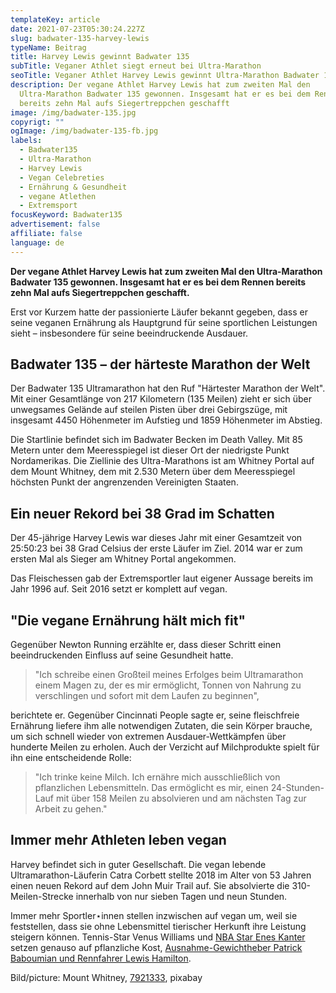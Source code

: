 ```yaml
---
templateKey: article
date: 2021-07-23T05:30:24.227Z
slug: badwater-135-harvey-lewis
typeName: Beitrag
title: Harvey Lewis gewinnt Badwater 135
subTitle: Veganer Athlet siegt erneut bei Ultra-Marathon
seoTitle: Veganer Athlet Harvey Lewis gewinnt Ultra-Marathon Badwater 135
description: Der vegane Athlet Harvey Lewis hat zum zweiten Mal den
  Ultra-Marathon Badwater 135 gewonnen. Insgesamt hat er es bei dem Rennen
  bereits zehn Mal aufs Siegertreppchen geschafft
image: /img/badwater-135.jpg
copyrigt: ""
ogImage: /img/badwater-135-fb.jpg
labels:
  - Badwater135
  - Ultra-Marathon
  - Harvey Lewis
  - Vegan Celebreties
  - Ernährung & Gesundheit
  - vegane Atlethen
  - Extremsport
focusKeyword: Badwater135
advertisement: false
affiliate: false
language: de
---
```

**Der vegane Athlet Harvey Lewis hat zum zweiten Mal den Ultra-Marathon Badwater 135 gewonnen. Insgesamt hat er es bei dem Rennen bereits zehn Mal aufs Siegertreppchen geschafft.**

Erst vor Kurzem hatte der passionierte Läufer bekannt gegeben, dass er seine veganen Ernährung als Hauptgrund für seine sportlichen Leistungen sieht – insbesondere für seine beeindruckende Ausdauer.

## Badwater 135 – der härteste Marathon der Welt

Der Badwater 135 Ultramarathon hat den Ruf "Härtester Marathon der Welt". Mit einer Gesamtlänge von 217 Kilometern (135 Meilen) zieht er sich über unwegsames Gelände auf steilen Pisten über drei Gebirgszüge, mit insgesamt 4450 Höhenmeter im Aufstieg und 1859 Höhenmeter im Abstieg.

Die Startlinie befindet sich im Badwater Becken im Death Valley. Mit 85 Metern unter dem Meeresspiegel ist dieser Ort der niedrigste Punkt Nordamerikas. Die Ziellinie des Ultra-Marathons ist am Whitney Portal auf dem Mount Whitney, dem mit 2.530 Metern über dem Meeresspiegel höchsten Punkt der angrenzenden Vereinigten Staaten.

## Ein neuer Rekord bei 38 Grad im Schatten

Der 45-jährige Harvey Lewis war dieses Jahr mit einer Gesamtzeit von 25:50:23 bei 38 Grad Celsius der erste Läufer im Ziel. 2014 war er zum ersten Mal als Sieger am Whitney Portal angekommen.

Das Fleischessen gab der Extremsportler laut eigener Aussage bereits im Jahr 1996 auf. Seit 2016 setzt er komplett auf vegan.

## "Die vegane Ernährung hält mich fit"

Gegenüber Newton Running erzählte er, dass dieser Schritt einen beeindruckenden Einfluss auf seine Gesundheit hatte.

> "Ich schreibe einen Großteil meines Erfolges beim Ultramarathon einem Magen zu, der es mir ermöglicht, Tonnen von Nahrung zu verschlingen und sofort mit dem Laufen zu beginnen",

berichtete er. Gegenüber Cincinnati People sagte er, seine fleischfreie Ernährung liefere ihm alle notwendigen Zutaten, die sein Körper brauche, um sich schnell wieder von extremen Ausdauer-Wettkämpfen über hunderte Meilen zu erholen. Auch der Verzicht auf Milchprodukte spielt für ihn eine entscheidende Rolle:

> "Ich trinke keine Milch. Ich ernähre mich ausschließlich von pflanzlichen Lebensmitteln. Das ermöglicht es mir, einen 24-Stunden-Lauf mit über 158 Meilen zu absolvieren und am nächsten Tag zur Arbeit zu gehen."

## Immer mehr Athleten leben vegan

Harvey befindet sich in guter Gesellschaft. Die vegan lebende Ultramarathon-Läuferin Catra Corbett stellte 2018 im Alter von 53 Jahren einen neuen Rekord auf dem John Muir Trail auf. Sie absolvierte die 310-Meilen-Strecke innerhalb von nur sieben Tagen und neun Stunden.

Immer mehr Sportler⋆innen stellen inzwischen auf vegan um, weil sie feststellen, dass sie ohne Lebensmittel tierischer Herkunft ihre Leistung steigern können. Tennis-Star Venus Williams und [NBA Star Enes Kanter](/2021/01/enes-kanter-vegan-nba/) setzen genauso auf pflanzliche Kost, [Ausnahme-Gewichtheber Patrick Baboumian und Rennfahrer Lewis Hamilton](/2019/11/the-game-changers/).

Bild/picture: Mount Whitney, [7921333](https://pixabay.com/photos/mount-whitney-california-lone-pine-4497089/), pixabay
